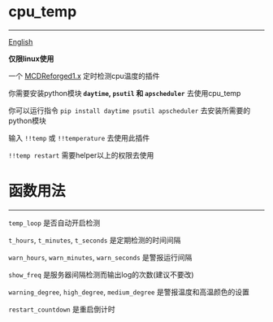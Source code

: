 # cpu_temp
-----
[English](https://github.com/R1ckyH/cpu_temp/blob/master/README.md)

**仅限linux使用**

一个 [MCDReforged1.x](https://github.com/Fallen-Breath/MCDReforged) 定时检测cpu温度的插件

你需要安装python模块<strong> `daytime`, `psutil` 和 `apscheduler`</strong> 去使用cpu_temp

你可以运行指令 `pip install daytime psutil apscheduler` 去安装所需要的python模块

输入 `!!temp` 或 `!!temperature` 去使用此插件

`!!temp restart` 需要helper以上的权限去使用

# 函数用法
-----

`temp_loop` 是否自动开启检测

`t_hours`, `t_minutes`, `t_seconds` 是定期检测的时间间隔

`warn_hours`, `warn_minutes`, `warn_seconds` 是警报运行间隔

`show_freq` 是服务器间隔检测而输出log的次数(建议不要改)

`warning_degree`, `high_degree`, `medium_degree` 是警报温度和高温颜色的设置

`restart_countdown` 是重启倒计时
